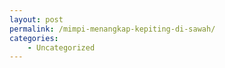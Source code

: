 ```yaml
---
layout: post
permalink: /mimpi-menangkap-kepiting-di-sawah/
categories:
    - Uncategorized
---
```


